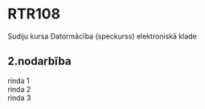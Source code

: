 # RTR108
Sudiju kursa Datormācība (speckurss) elektroniskā klade
##  2.nodarbība
rinda 1   
rinda 2  
rinda 3  

